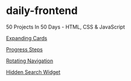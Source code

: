 # daily-frontend

50 Projects In 50 Days - HTML, CSS &amp; JavaScript

[Expanding Cards](https://jimhjkim.github.io/daily-frontend/expanding-cards/)

[Progress Steps](https://jimhjkim.github.io/daily-frontend/progress-steps/)

[Rotating Navigation](https://jimhjkim.github.io/daily-frontend/rotating-navigation/)

[Hidden Search Widget](https://jimhjkim.github.io/daily-frontend/hidden-search-widget/)
